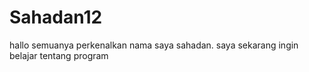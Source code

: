 # Sahadan12

hallo semuanya perkenalkan nama saya sahadan. saya sekarang ingin belajar tentang program
